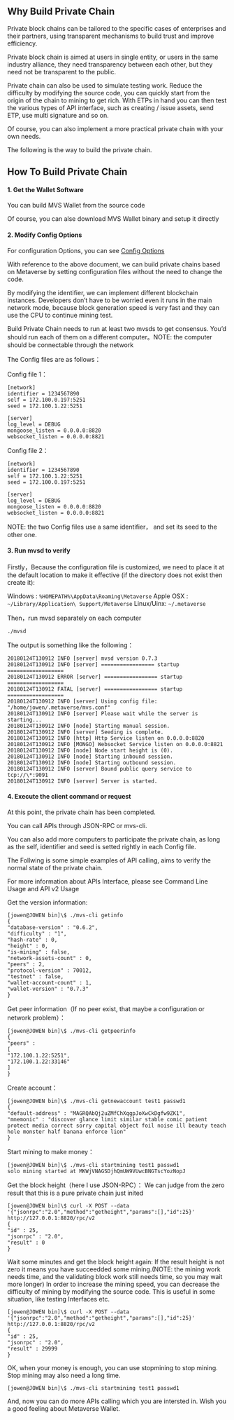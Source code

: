 ## Why Build Private Chain

Private block chains can be tailored to the specific cases of enterprises and their partners, using transparent mechanisms to build trust and improve efficiency.

Private block chain is aimed at users in single entity, or users in the same industry alliance, they need transparency between each other, but they need not be transparent to the public.

Private chain can also be used to simulate testing work. Reduce the difficulty by modifying the source code, you can quickly start from the origin of the chain to mining to get rich. With ETPs in hand you can then test the various types of API interface, such as creating / issue assets, send ETP, use multi signature and so on.

Of course, you can also implement a more practical private chain with your own needs.

The following is the way to build the private chain.

## How To Build Private Chain

#### 1. Get the Wallet Software

You can build MVS Wallet from the source code

<!-- [Build on windows](https://docs.mvs.org/docs/build-windows.html) -->

<!-- [Build on Macosx](https://docs.mvs.org/docs/build-macosx.html) -->

<!-- [Build on Linux](https://docs.mvs.org/docs/build-linux.html) -->

Of course, you can alse download MVS Wallet binary and setup it directly

<!-- [Windows setup](https://docs.mvs.org/docs/setup-windows.html) -->

<!-- [Macosx setup](https://docs.mvs.org/docs/setup-macosx.html) -->

<!-- [Linux setup]() -->

#### 2. Modify Config Options

For configuration Options, you can see [Config Options](https://docs.mvs.org/docs/options.html)

With reference to the above document, we can build private chains based on Metaverse by setting configuration files without the need to change the code.

By modifying the identifier, we can implement different blockchain instances.
Developers don’t have to be worried even it runs in the main network mode, because block generation speed is very fast and they can use the CPU to continue mining test.

Build Private Chain needs to run at least two mvsds to get consensus. You’d should run each of them on a different computer。NOTE: the computer should be connectable through the network

The Config files are as follows：

Config file 1：

```
[network]
identifier = 1234567890
self = 172.100.0.197:5251
seed = 172.100.1.22:5251

[server]
log_level = DEBUG
mongoose_listen = 0.0.0.0:8820
websocket_listen = 0.0.0.0:8821
```

Config file 2：

```
[network]
identifier = 1234567890
self = 172.100.1.22:5251
seed = 172.100.0.197:5251

[server]
log_level = DEBUG
mongoose_listen = 0.0.0.0:8820
websocket_listen = 0.0.0.0:8821
```

NOTE: the two Config files use a same identifier， and set its seed to the other one.

#### 3. Run mvsd to verify

Firstly，Because the configuration file is customized, we need to place it at the default location to make it effective (if the directory does not exist then create it):

Windows : `%HOMEPATH%\AppData\Roaming\Metaverse`
Apple OSX : `~/Library/Application\ Support/Metaverse`
Linux/Uinx: `~/.metaverse`

Then，run mvsd separately on each computer

`./mvsd`

The output is something like the following：

```
20180124T130912 INFO [server] mvsd version 0.7.3
20180124T130912 INFO [server] ================= startup ==================
20180124T130912 ERROR [server] ================= startup ==================
20180124T130912 FATAL [server] ================= startup ==================
20180124T130912 INFO [server] Using config file: "/home/jowen/.metaverse/mvs.conf"
20180124T130912 INFO [server] Please wait while the server is starting...
20180124T130912 INFO [node] Starting manual session.
20180124T130912 INFO [server] Seeding is complete.
20180124T130912 INFO [http] Http Service listen on 0.0.0.0:8820
20180124T130912 INFO [MONGO] Websocket Service listen on 0.0.0.0:8821
20180124T130912 INFO [node] Node start height is (0).
20180124T130912 INFO [node] Starting inbound session.
20180124T130912 INFO [node] Starting outbound session.
20180124T130912 INFO [server] Bound public query service to tcp://\*:9091
20180124T130912 INFO [server] Server is started.
```

#### 4. Execute the client command or request

At this point, the private chain has been completed.

You can call APIs through JSON-RPC or mvs-cli.

You can also add more computers to participate the private chain, as long as the self, identifier and seed is setted rightly in each Config file.

The Follwing is some simple examples of API calling, aims to verify the normal state of the private chain.

For more information about APIs Interface, please see Command Line Usage and API v2 Usage

Get the version information:

```
[jowen@JOWEN bin]\$ ./mvs-cli getinfo
{
"database-version" : "0.6.2",
"difficulty" : "1",
"hash-rate" : 0,
"height" : 0,
"is-mining" : false,
"network-assets-count" : 0,
"peers" : 2,
"protocol-version" : 70012,
"testnet" : false,
"wallet-account-count" : 1,
"wallet-version" : "0.7.3"
}
```

Get peer information（If no peer exist, that maybe a configuration or network problem）：

```
[jowen@JOWEN bin]\$ ./mvs-cli getpeerinfo
{
"peers" :
[
"172.100.1.22:5251",
"172.100.1.22:33146"
]
}
```

Create account：

```
[jowen@JOWEN bin]\$ ./mvs-cli getnewaccount test1 passwd1
{
"default-address" : "MAGRQAbQj2uZMfChXqgpJoXwCkDgfw9ZK1",
"mnemonic" : "discover glance limit similar stable comic patient protect media correct sorry capital object foil noise ill beauty teach hole monster half banana enforce lion"
}
```

Start mining to make money：

```
[jowen@JOWEN bin]\$ ./mvs-cli startmining test1 passwd1
solo mining started at MKWjVNAGSDjhQmUW9VUwcBNGTscYozNopJ
```

Get the block height（here I use JSON-RPC）：
We can judge from the zero result that this is a pure private chain just inited

```
[jowen@JOWEN bin]\$ curl -X POST --data '{"jsonrpc":"2.0","method":"getheight","params":[],"id":25}' http://127.0.0.1:8820/rpc/v2
{
"id" : 25,
"jsonrpc" : "2.0",
"result" : 0
}
```

Wait some minutes and get the block height again:
If the result height is not zero it means you have succeedded some mining.(NOTE: the mining work needs time, and the validating block work still needs time, so you may wait more longer)
In order to increase the mining speed, you can decrease the difficulty of mining by modifying the source code. This is useful in some situation, like testing Interfaces etc.

```
[jowen@JOWEN bin]\$ curl -X POST --data '{"jsonrpc":"2.0","method":"getheight","params":[],"id":25}' http://127.0.0.1:8820/rpc/v2
{
"id" : 25,
"jsonrpc" : "2.0",
"result" : 29999
}
```

OK, when your money is enough, you can use stopmining to stop mining.
Stop mining may also need a long time.

`[jowen@JOWEN bin]\$ ./mvs-cli startmining test1 passwd1`

And, now you can do more APIs calling which you are intersted in.
Wish you a good feeling about Metaverse Wallet.
